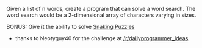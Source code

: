 Given a list of n words, create a program that can solve a word search. The word search would be a 2-dimensional array of characters varying in sizes.

BONUS: Give it the ability to solve [Snaking Puzzles](http://en.wikipedia.org/wiki/Word_search#Snaking_puzzles)

* thanks to Neotyguy40 for the challenge at [/r/dailyprogrammer_ideas](/r/dailyprogrammer_ideas) 

